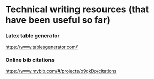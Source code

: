 # Technical writing resources (that have been useful so far)

### Latex table generator
https://www.tablesgenerator.com/


### Online bib citations
https://www.mybib.com/#/projects/o9qkDp/citations